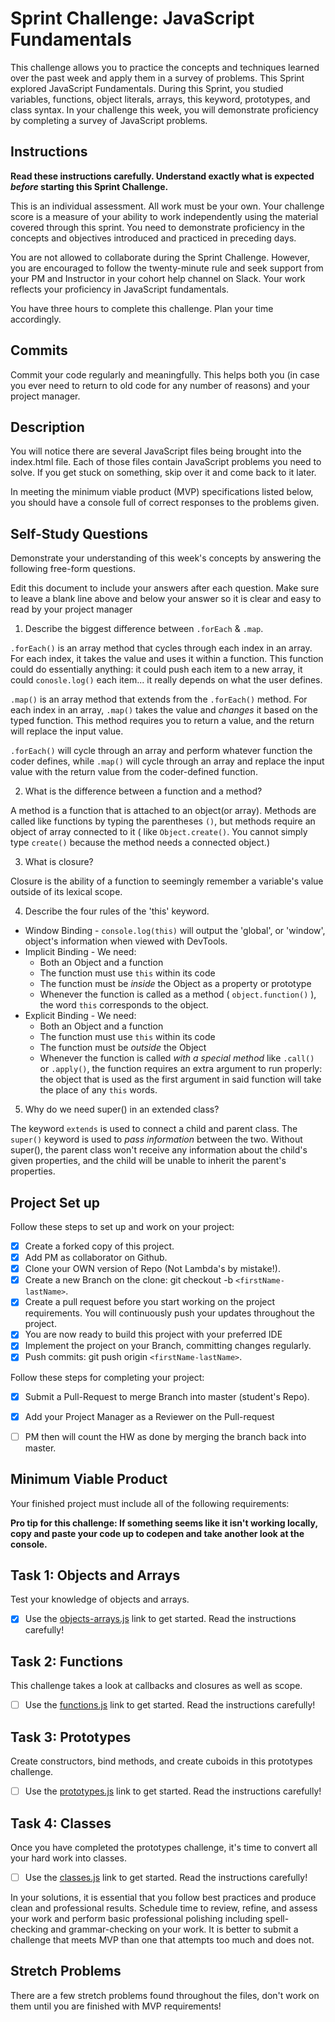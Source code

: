 # Sprint Challenge: JavaScript Fundamentals

This challenge allows you to practice the concepts and techniques learned over the past week and apply them in a survey of problems. This Sprint explored JavaScript Fundamentals. During this Sprint, you studied variables, functions, object literals, arrays, this keyword, prototypes, and class syntax. In your challenge this week, you will demonstrate proficiency by completing a survey of JavaScript problems.

## Instructions

**Read these instructions carefully. Understand exactly what is expected _before_ starting this Sprint Challenge.**

This is an individual assessment. All work must be your own. Your challenge score is a measure of your ability to work independently using the material covered through this sprint. You need to demonstrate proficiency in the concepts and objectives introduced and practiced in preceding days.

You are not allowed to collaborate during the Sprint Challenge. However, you are encouraged to follow the twenty-minute rule and seek support from your PM and Instructor in your cohort help channel on Slack. Your work reflects your proficiency in JavaScript fundamentals.

You have three hours to complete this challenge. Plan your time accordingly.

## Commits

Commit your code regularly and meaningfully. This helps both you (in case you ever need to return to old code for any number of reasons) and your project manager.

## Description

You will notice there are several JavaScript files being brought into the index.html file.  Each of those files contain JavaScript problems you need to solve.  If you get stuck on something, skip over it and come back to it later.

In meeting the minimum viable product (MVP) specifications listed below, you should have a console full of correct responses to the problems given.

## Self-Study Questions

Demonstrate your understanding of this week's concepts by answering the following free-form questions.

Edit this document to include your answers after each question. Make sure to leave a blank line above and below your answer so it is clear and easy to read by your project manager

1. Describe the biggest difference between `.forEach` & `.map`.

`.forEach()` is an array method that cycles through each index in an array. For each index, it takes the value and uses it within a function. This function could do essentially anything: it could push each item to a new array, it could `conosle.log()` each item... it really depends on what the user defines.

`.map()` is an array method that extends from the `.forEach()` method. For each index in an array, `.map()` takes the value and _changes_ it based on the typed function. This method requires you to return a value, and the return will replace the input value.

`.forEach()` will cycle through an array and perform whatever function the coder defines, while `.map()` will cycle through an array and replace the input value with the return value from the coder-defined function.

2. What is the difference between a function and a method?

A method is a function that is attached to an object(or array). Methods are called like functions by typing the parentheses `()`, but methods require an object of array connected to it ( like `Object.create()`. You cannot simply type `create()` because the method needs a connected object.)

3. What is closure?

Closure is the ability of a function to seemingly remember a variable's value outside of its lexical scope.

4. Describe the four rules of the 'this' keyword.

* Window Binding - `console.log(this)` will output the 'global', or 'window', object's information when viewed with DevTools.
* Implicit Binding - We need:
  * Both an Object and a function
  * The function must use `this` within its code
  * The function must be *inside* the Object as a property or prototype
  * Whenever the function is called as a method ( `object.function()` ), the word `this` corresponds to the object.
* Explicit Binding - We need:
  * Both an Object and a function
  * The function must use `this` within its code
  * The function must be *outside* the Object
  * Whenever the function is called _with a special method_ like `.call()` or `.apply()`, the function requires an extra argument to run properly: the object that is used as the first argument in said function will take the place of any `this` words.

5. Why do we need super() in an extended class?

The keyword `extends` is used to connect a child and parent class. The `super()` keyword is used to _pass information_ between the two. Without super(), the parent class won't receive any information about the child's given properties, and the child will be unable to inherit the parent's properties.

## Project Set up

Follow these steps to set up and work on your project:

- [x] Create a forked copy of this project.
- [x] Add PM as collaborator on Github.
- [x] Clone your OWN version of Repo (Not Lambda's by mistake!).
- [x] Create a new Branch on the clone: git checkout -b `<firstName-lastName>`.
- [x] Create a pull request before you start working on the project requirements.  You will continuously push your updates throughout the project.
- [x] You are now ready to build this project with your preferred IDE
- [x] Implement the project on your Branch, committing changes regularly.
- [x] Push commits: git push origin `<firstName-lastName>`.

Follow these steps for completing your project:

- [x] Submit a Pull-Request to merge <firstName-lastName> Branch into master (student's  Repo).
- [x] Add your Project Manager as a Reviewer on the Pull-request
- [ ] PM then will count the HW as done by  merging the branch back into master.


## Minimum Viable Product

Your finished project must include all of the following requirements:

**Pro tip for this challenge: If something seems like it isn't working locally, copy and paste your code up to codepen and take another look at the console.**

## Task 1: Objects and Arrays
Test your knowledge of objects and arrays. 
* [x] Use the [objects-arrays.js](challenges/objects-arrays.js) link to get started.  Read the instructions carefully!

## Task 2: Functions
This challenge takes a look at callbacks and closures as well as scope. 
* [ ] Use the [functions.js](challenges/functions.js) link to get started. Read the instructions carefully!

## Task 3: Prototypes
Create constructors, bind methods, and create cuboids in this prototypes challenge.
* [ ] Use the [prototypes.js](challenges/prototypes.js) link to get started. Read the instructions carefully!

## Task 4: Classes
Once you have completed the prototypes challenge, it's time to convert all your hard work into classes.
* [ ] Use the [classes.js](challenges/classes.js) link to get started. Read the instructions carefully!

In your solutions, it is essential that you follow best practices and produce clean and professional results. Schedule time to review, refine, and assess your work and perform basic professional polishing including spell-checking and grammar-checking on your work. It is better to submit a challenge that meets MVP than one that attempts too much and does not.

## Stretch Problems

There are a few stretch problems found throughout the files, don't work on them until you are finished with MVP requirements!

